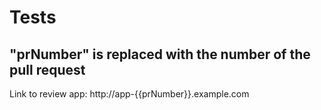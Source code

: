 # Tests

## "prNumber" is replaced with the number of the pull request

Link to review app: http://app-{{prNumber}}.example.com
